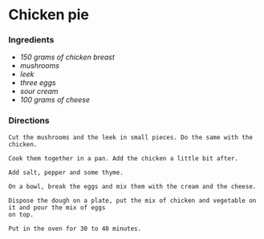 # Chicken pie 

### Ingredients
* *150 grams of chicken breast*
* *mushrooms*
* *leek*
* *three eggs*
* *sour cream*
* *100 grams of cheese*  

### Directions
```
Cut the mushrooms and the leek in small pieces. Do the same with the chicken.

Cook them together in a pan. Add the chicken a little bit after.

Add salt, pepper and some thyme.

On a bowl, break the eggs and mix them with the cream and the cheese.

Dispose the dough on a plate, put the mix of chicken and vegetable on it and pour the mix of eggs 
on top. 

Put in the oven for 30 to 40 minutes.
```